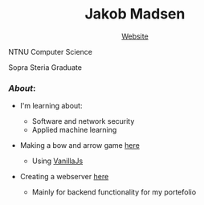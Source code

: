 <h1 align="center">Jakob Madsen</h1>
<div align="middle">
    <a href="https://jakoblm.com/" target="_blank">Website</a>
</div>

NTNU Computer Science

Sopra Steria Graduate

### _About_:

- I'm learning about:
    - Software and network security
    - Applied machine learning
    
- Making a bow and arrow game <a href="https://jlmadsen.github.io">here</a>
    - Using [VanillaJs](http://vanilla-js.com/)
    
- Creating a webserver <a href="https://denlurevind.com">here</a>
    - Mainly for backend functionality for my portefolio

</details>

